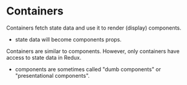 # Containers

Containers fetch state data and use it to render (display) components.

- state data will become components props.

Containers are similar to components. However, only containers have access to state data in Redux.

- components are sometimes called "dumb components" or "presentational components".
